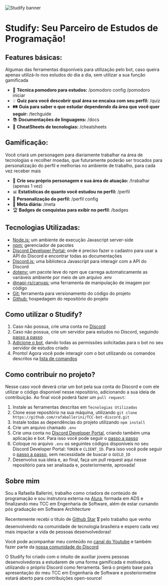 ![Studify banner](https://i.pinimg.com/originals/16/89/5b/16895b231b6da505e2e4acef02a3c1fe.gif)
# Studify: Seu Parceiro de Estudos de Programação!

## Features básicas:
Algumas das ferramentas disponíveis para utilização pelo bot, caso queira apenas utilizá-lo nos estudos do dia a dia, sem utilizar a sua função gamificada
* 🍅 **Técnica pomodoro para estudos:** /pomodoro config /pomodoro iniciar
* 💡 **Quiz para você descobrir qual área se encaixa com seu perfil:** /quiz
* 🛤️ **Guia para saber o que estudar dependendo da área que você quer seguir:** /techguide
* 📚 **Documentações de linguagens:** /docs
* 🔖 **CheatSheets de tecnologias:** /cheatsheets

## Gamificação:
Você criará um personagem para diariamente trabalhar na área de tecnologias e recolher moedas, que futuramente poderão ser trocados para personalização do perfil e melhorias no ambiente de trabalho, para cada vez receber mais
* 💼 **Crie seu próprio personagem e sua área de atuação:** /trabalhar (apenas 1 vez)
* 📊 **Estatísticas de quanto você estudou no perfil:** /perfil 
* 🎩 **Personalização do perfil:** /perfil config
* 🎯 **Meta diária:** /meta
* 🏆 **Badges de conquistas para exibir no perfil**: /badges

## Tecnologias Utilizadas:
* [Node.js:](https://nodejs.org) um ambiente de execução Javascript server-side
* [npm:](https://www.npmjs.com) gerenciador de pacotes
* [Discord Developer Portal:](https://discord.com/developers/docs/intro) onde é preciso fazer o cadastro para usar a API do Discord e encontrar todas as documentações
* [Discord.js:](https://discord.js.org) uma biblioteca Javascript para interagir com a API do Discord
* [dotenv:](https://www.npmjs.com/package/dotenv) um pacote leve do npm que carrega automaticamente as variáveis ambiente por meio de um arquivo .env
* [@napi-rs/canvas:](https://www.npmjs.com/package/@napi-rs/canvas) uma ferramenta de manipulação de imagem por código
* [Git:](https://git-scm.com) ferramenta para versionamento do código do projeto
* [Github:](https://github.com) hospedagem do repositório do projeto

## Como utilizar o Studify?
1. Caso não possua, crie uma conta no [Discord](https://discord.com)
2. Caso não possua, crie um servidor para estudos no Discord, seguindo [passo a passo](https://www.youtube.com/watch?v=zKOf1NGGStE&t=14m09s)
3. [Adicione o bot](), dando todas as permissões solicitadas para o bot no seu servidor de estudos criado
4. Pronto! Agora você pode interagir com o bot utilizando os comandos descritos na [lista de comandos]()

## Como contribuir no projeto?
Nesse caso você deverá criar um bot pela sua conta do Discord e com ele utilizar o código disponível nesse repositório, adicionando a sua ideia de contribuição. Ao final você poderá fazer um `pull request`:
1. Instale as ferramentas descritas em `Tecnologias Utilizadas`
2. Clone esse repositório na sua máquina, utilizando `git clone https://github.com/rafaballerini/TCC-bot-discord.git`
3. Instale todas as dependências do projeto utilizando `npm install`
4. Crie um arquivo chamado `.env`
5. Crie uma conta no [Discord Developer Portal](https://discord.com/developers/docs/intro), criando também uma aplicação e bot. Para isso você pode seguir o [passo a passo](https://www.google.com/url?sa=t&rct=j&q=&esrc=s&source=web&cd=&ved=2ahUKEwiN5-fr9Jr-AhXXqJUCHXJdBAQQqJcEKAN6BAgLEBc&url=https%3A%2F%2Fwww.youtube.com%2Fwatch%3Fv%3DzKOf1NGGStE%26t%3D640&usg=AOvVaw1SJCgJhuMIz-xHfOzQYaH4)
6. Coloque no arquivo `.env` os seguintes códigos disponíveis no seu Discord Developer Portal: `TOKEN` e `CLIENT_ID`. Para isso você pode seguir o [passo a passo](https://www.google.com/url?sa=t&rct=j&q=&esrc=s&source=web&cd=&ved=2ahUKEwiN5-fr9Jr-AhXXqJUCHXJdBAQQqJcEKAR6BAgLEBo&url=https%3A%2F%2Fwww.youtube.com%2Fwatch%3Fv%3DzKOf1NGGStE%26t%3D1087&usg=AOvVaw0m7-tesBpy_1pZcTTwADOw), sem necessidade de buscar o `GUILD_ID`
7. Desenvolva sua ideia e, ao final, faça um pull request aqui nesse repositório para ser analisada e, posteriormente, aprovada!

## Sobre mim

Sou a Rafaella Ballerini, trabalho como criadora de conteúdo de programação e sou instrutora externa na [Alura](https://alura.com.br/promocao/rafaballerini), formada em ADS e finalizando meu TCC em Engenharia de Software, além de estar cursando pós graduação em Software Architecture

Recentemente recebi o título de [Github Star](https://github.com/rafaballerini) 🎖️ pelo trabalho que venho desenvolvendo na comunidade de tecnologia brasileira e espero cada vez mais impactar a vida de pessoas desenvolvedoras!

Você pode acompanhar meu conteúdo no [canal do Youtube](https://youtube.com/rafaellaballerini) e também fazer parte da [nossa comunidade do Discord](https://discord.com/servers/ballerini-789888698673922078
)

O Studify foi criado com o intuito de auxiliar jovens pessoas desenvolvedoras a estudarem de uma forma gamificada e motivadora, utilizando o próprio Discord como ferramenta. Será o projeto base para apresentação do meu TCC em Engenharia de Software e posteriormetne estará aberto para contribuições open-source!

